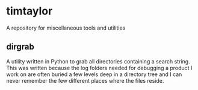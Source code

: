 # timtaylor
A repository for miscellaneous tools and utilities

## dirgrab

A utility written in Python to grab all directories containing a search
string. This was written because the log folders needed for debugging a
product I work on are often buried a few levels deep in a directory 
tree and I can never remember the few different places where the files
reside.
